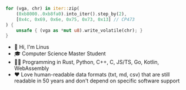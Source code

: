 ```rust
for (vga, chr) in iter::zip(
	(0xb8000..0xb8fa0).into_iter().step_by(2),
	[0x4c, 0x69, 0x6e, 0x75, 0x73, 0x13] // CP473
) {
	unsafe { (vga as *mut u8).write_volatile(chr); }
}
```

- 👋 Hi, I'm Linus
- 🎓 Computer Science Master Student
- 👨‍💻 Programming in Rust, Python, C++, C, JS/TS, Go, Kotlin, WebAssembly
- ♥️ Love human-readable data formats (txt, md, csv) that are still readable in 50 years and don't depend on specific software support


<!--
**linuskmr/linuskmr** is a ✨ _special_ ✨ repository because its `README.md` (this file) appears on your GitHub profile.

Here are some ideas to get you started:

- 🔭 I’m currently working on ...
- 🌱 I’m currently learning ...
- 👯 I’m looking to collaborate on ...
- 🤔 I’m looking for help with ...
- 💬 Ask me about ...
- 📫 How to reach me: ...
- 😄 Pronouns: ...
- ⚡ Fun fact: ...
-->
